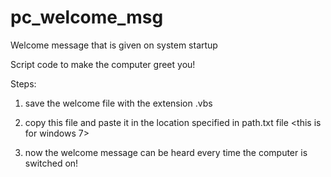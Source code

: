 # pc_welcome_msg
Welcome message that is given on system startup

Script code to make the computer greet you!

Steps:<br>
1. save the welcome file with the extension .vbs 

2. copy this file and paste it in the location specified in path.txt file <this is for windows 7>

3. now the welcome message can be heard every time the computer is switched on!

